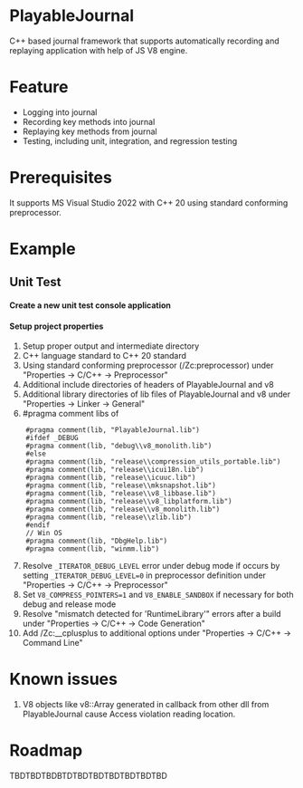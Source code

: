 # PlayableJournal
C++ based journal framework that supports automatically recording and replaying application with help of JS V8 engine.
# Feature
- Logging into journal
- Recording key methods into journal
- Replaying key methods from journal
- Testing, including unit, integration, and regression testing
# Prerequisites
It supports MS Visual Studio 2022 with C++ 20 using standard conforming preprocessor.
# Example
## Unit Test
#### Create a new unit test console application
#### Setup project properties
1. Setup proper output and intermediate directory
2. C++ language standard to C++ 20 standard
3. Using standard conforming preprocessor (/Zc:preprocessor) under "Properties -> C/C++ -> Preprocessor"
4. Additional include directories of headers of PlayableJournal and v8
5. Additional library directories of lib files of PlayableJournal and v8 under "Properties -> Linker -> General"
6. #pragma comment libs of 
```
    #pragma comment(lib, "PlayableJournal.lib")
    #ifdef _DEBUG
    #pragma comment(lib, "debug\\v8_monolith.lib")
    #else
    #pragma comment(lib, "release\\compression_utils_portable.lib")
    #pragma comment(lib, "release\\icui18n.lib")
    #pragma comment(lib, "release\\icuuc.lib")
    #pragma comment(lib, "release\\mksnapshot.lib")
    #pragma comment(lib, "release\\v8_libbase.lib")
    #pragma comment(lib, "release\\v8_libplatform.lib")
    #pragma comment(lib, "release\\v8_monolith.lib")
    #pragma comment(lib, "release\\zlib.lib")
    #endif
    // Win OS
    #pragma comment(lib, "DbgHelp.lib")
    #pragma comment(lib, "winmm.lib")
```
7. Resolve `_ITERATOR_DEBUG_LEVEL` error under debug mode if occurs by setting `_ITERATOR_DEBUG_LEVEL=0` in preprocessor definition under "Properties -> C/C++ -> Preprocessor"
8. Set `V8_COMPRESS_POINTERS=1` and `V8_ENABLE_SANDBOX` if necessary for both debug and release mode
9. Resolve "mismatch detected for 'RuntimeLibrary'" errors after a build under "Properties -> C/C++ -> Code Generation"
10. Add /Zc:__cplusplus to additional options under "Properties -> C/C++ -> Command Line"
# Known issues
1. V8 objects like v8::Array generated in callback from other dll from PlayableJournal cause Access violation reading location.
# Roadmap
TBDTBDTBDBTDTBDTBDTBDTBDTBDTBD

